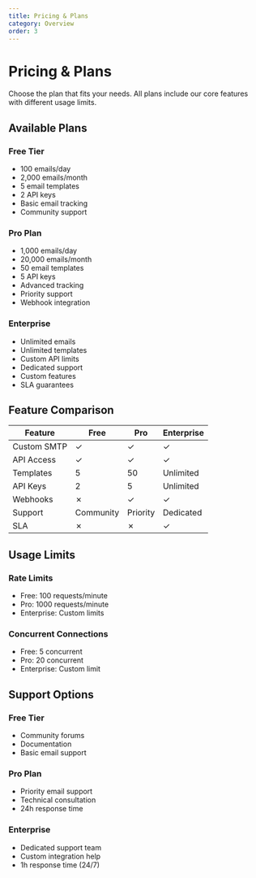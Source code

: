 ```yaml
---
title: Pricing & Plans
category: Overview
order: 3
---
```


# Pricing & Plans

Choose the plan that fits your needs. All plans include our core features with different usage limits.

## Available Plans

### Free Tier

- 100 emails/day
- 2,000 emails/month
- 5 email templates
- 2 API keys
- Basic email tracking
- Community support

### Pro Plan

- 1,000 emails/day
- 20,000 emails/month
- 50 email templates
- 5 API keys
- Advanced tracking
- Priority support
- Webhook integration

### Enterprise

- Unlimited emails
- Unlimited templates
- Custom API limits
- Dedicated support
- Custom features
- SLA guarantees

## Feature Comparison

| Feature | Free | Pro | Enterprise |
|---------|------|-----|------------|
| Custom SMTP | ✓ | ✓ | ✓ |
| API Access | ✓ | ✓ | ✓ |
| Templates | 5 | 50 | Unlimited |
| API Keys | 2 | 5 | Unlimited |
| Webhooks | ✗ | ✓ | ✓ |
| Support | Community | Priority | Dedicated |
| SLA | ✗ | ✗ | ✓ |

## Usage Limits

### Rate Limits

- Free: 100 requests/minute
- Pro: 1000 requests/minute
- Enterprise: Custom limits

### Concurrent Connections

- Free: 5 concurrent
- Pro: 20 concurrent
- Enterprise: Custom limit

## Support Options

### Free Tier

- Community forums
- Documentation
- Basic email support

### Pro Plan

- Priority email support
- Technical consultation
- 24h response time

### Enterprise

- Dedicated support team
- Custom integration help
- 1h response time (24/7)

